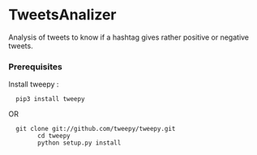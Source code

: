 # TweetsAnalizer
Analysis of tweets to know if a hashtag gives rather positive or negative tweets.
### Prerequisites
Install tweepy : 
```
  pip3 install tweepy
```
OR
```
  git clone git://github.com/tweepy/tweepy.git
		cd tweepy
		python setup.py install
```
